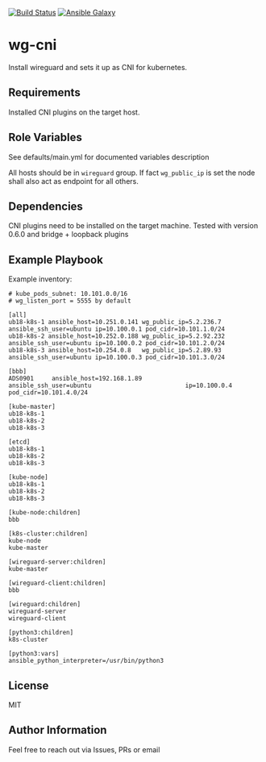 [![Build Status](https://travis-ci.org/KrakenSystems/wg-cni.svg?branch=master)](https://travis-ci.org/KrakenSystems/wg-cni)
[![Ansible Galaxy](https://img.shields.io/badge/galaxy-nmiculinic.wg_cni-5bbdbf.svg)](https://galaxy.ansible.com/nmiculinic/wg_cni)


wg-cni
=========

Install wireguard and sets it up as CNI for kubernetes.

Requirements
------------

Installed CNI plugins on the target host.

Role Variables
--------------

See defaults/main.yml for documented variables description

All hosts should be in `wireguard` group. If fact `wg_public_ip` is set the node shall also act as endpoint for all others.

Dependencies
------------

CNI plugins need to be installed on the target machine.
Tested with version 0.6.0 and bridge + loopback plugins

Example Playbook
----------------

Example inventory:
```
# kube_pods_subnet: 10.101.0.0/16
# wg_listen_port = 5555 by default

[all]
ub18-k8s-1 ansible_host=10.251.0.141 wg_public_ip=5.2.236.7 ansible_ssh_user=ubuntu ip=10.100.0.1 pod_cidr=10.101.1.0/24
ub18-k8s-2 ansible_host=10.252.0.188 wg_public_ip=5.2.92.232  ansible_ssh_user=ubuntu ip=10.100.0.2 pod_cidr=10.101.2.0/24
ub18-k8s-3 ansible_host=10.254.0.8   wg_public_ip=5.2.89.93 ansible_ssh_user=ubuntu ip=10.100.0.3 pod_cidr=10.101.3.0/24

[bbb]
ADS0901     ansible_host=192.168.1.89                            ansible_ssh_user=ubuntu                          ip=10.100.0.4 pod_cidr=10.101.4.0/24

[kube-master]
ub18-k8s-1
ub18-k8s-2
ub18-k8s-3

[etcd]
ub18-k8s-1
ub18-k8s-2
ub18-k8s-3

[kube-node]
ub18-k8s-1
ub18-k8s-2
ub18-k8s-3

[kube-node:children]
bbb

[k8s-cluster:children]
kube-node
kube-master

[wireguard-server:children]
kube-master

[wireguard-client:children]
bbb

[wireguard:children]
wireguard-server
wireguard-client

[python3:children]
k8s-cluster

[python3:vars]
ansible_python_interpreter=/usr/bin/python3
```

License
-------

MIT

Author Information
------------------

Feel free to reach out via Issues, PRs or email
